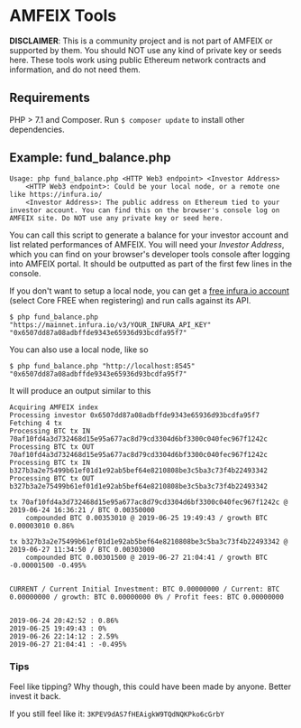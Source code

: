 AMFEIX Tools
============

**DISCLAIMER**: This is a community project and is not part of AMFEIX or supported by them. You should NOT use any kind of private key or seeds here. These tools work using public Ethereum network contracts and information, and do not need them.

## Requirements
PHP > 7.1 and Composer. Run `$ composer update` to install other dependencies.

## Example: fund_balance.php
```
Usage: php fund_balance.php <HTTP Web3 endpoint> <Investor Address>
	<HTTP Web3 endpoint>: Could be your local node, or a remote one like https://infura.io/
	<Investor Address>: The public address on Ethereum tied to your investor account. You can find this on the browser's console log on AMFEIX site. Do NOT use any private key or seed here.
```


You can call this script to generate a balance for your investor account and list related performances of AMFEIX. You will need your *Investor Address*, which you can find on your browser's developer tools console after logging into AMFEIX portal. It should be outputted as part of the first few lines in the console.

If you don't want to setup a local node, you can get a [free infura.io account](https://infura.io/) (select Core FREE when registering) and run calls against its API.
```
$ php fund_balance.php "https://mainnet.infura.io/v3/YOUR_INFURA_API_KEY" "0x6507dd87a08adbffde9343e65936d93bcdfa95f7"
```

You can also use a local node, like so
```
$ php fund_balance.php "http://localhost:8545" "0x6507dd87a08adbffde9343e65936d93bcdfa95f7"
```

It will produce an output similar to this
```
Acquiring AMFEIX index
Processing investor 0x6507dd87a08adbffde9343e65936d93bcdfa95f7
Fetching 4 tx
Processing BTC tx IN  70af10fd4a3d732468d15e95a677ac8d79cd3304d6bf3300c040fec967f1242c
Processing BTC tx OUT 70af10fd4a3d732468d15e95a677ac8d79cd3304d6bf3300c040fec967f1242c
Processing BTC tx IN  b327b3a2e75499b61ef01d1e92ab5bef64e8210808be3c5ba3c73f4b22493342
Processing BTC tx OUT b327b3a2e75499b61ef01d1e92ab5bef64e8210808be3c5ba3c73f4b22493342

tx 70af10fd4a3d732468d15e95a677ac8d79cd3304d6bf3300c040fec967f1242c @ 2019-06-24 16:36:21 / BTC 0.00350000
	compounded BTC 0.00353010 @ 2019-06-25 19:49:43 / growth BTC 0.00003010 0.86%

tx b327b3a2e75499b61ef01d1e92ab5bef64e8210808be3c5ba3c73f4b22493342 @ 2019-06-27 11:34:50 / BTC 0.00303000
	compounded BTC 0.00301500 @ 2019-06-27 21:04:41 / growth BTC -0.00001500 -0.495%


CURRENT / Current Initial Investment: BTC 0.00000000 / Current: BTC 0.00000000 / growth: BTC 0.00000000 0% / Profit fees: BTC 0.00000000


2019-06-24 20:42:52 : 0.86%
2019-06-25 19:49:43 : 0%
2019-06-26 22:14:12 : 2.59%
2019-06-27 21:04:41 : -0.495%
```

### Tips
Feel like tipping? Why though, this could have been made by anyone. Better invest it back.

If you still feel like it: `3KPEV9dAS7fHEAigkW9TQdNQKPko6cGrbY`
